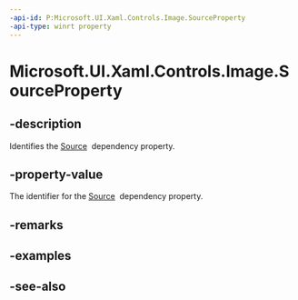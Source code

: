 ```yaml
---
-api-id: P:Microsoft.UI.Xaml.Controls.Image.SourceProperty
-api-type: winrt property
---
```


<!-- Property syntax
public Windows.UI.Xaml.DependencyProperty SourceProperty { get; }
-->

# Microsoft.UI.Xaml.Controls.Image.SourceProperty

## -description
Identifies the [Source](image_source.md)  dependency property.

## -property-value
The identifier for the [Source](image_source.md)  dependency property.

## -remarks

## -examples

## -see-also
